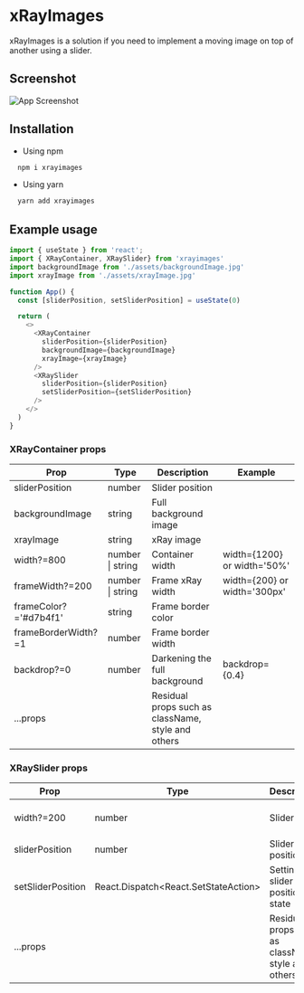 # xRayImages

xRayImages is a solution if you need to implement a moving image on top of another using a slider.

## Screenshot

![App Screenshot](https://github.com/VadimDanilin/xRayImages/assets/122484588/9fe628c3-cc31-4b7a-af8b-5db82a18aa3f)

## Installation
- Using npm
```bash
  npm i xrayimages
```

- Using yarn
```bash
  yarn add xrayimages
```

## Example usage

```React.js
import { useState } from 'react';
import { XRayContainer, XRaySlider} from 'xrayimages'
import backgroundImage from './assets/backgroundImage.jpg'
import xrayImage from './assets/xrayImage.jpg'

function App() {
  const [sliderPosition, setSliderPosition] = useState(0)

  return (
    <>
      <XRayContainer
        sliderPosition={sliderPosition}
        backgroundImage={backgroundImage}
        xrayImage={xrayImage}
      />
      <XRaySlider
        sliderPosition={sliderPosition}
        setSliderPosition={setSliderPosition}
      />
    </>
  )
}
```

### XRayContainer props

| Prop | Type | Description | Example |
|------|------|-------------|---------|
| sliderPosition | number | Slider position |
| backgroundImage | string | Full background image |
| xrayImage | string | xRay image |
| width?=800 | number \| string | Container width | width={1200} or width='50%' |
| frameWidth?=200 | number \| string | Frame xRay width | width={200} or width='300px' |
| frameColor?='#d7b4f1' | string | Frame border color |
| frameBorderWidth?=1 | number | Frame border width |
| backdrop?=0 | number | Darkening the full background | backdrop={0.4} |
| ...props | | Residual props such as className, style and others |

### XRaySlider props

| Prop | Type | Description | Example |
|------|------|-------------|---------|
| width?=200 | number | Slider width | width={200} or width='50%' |
| sliderPosition | number | Slider position |
| setSliderPosition | React.Dispatch<React.SetStateAction<number>> | Setting the slider position state |
| ...props | | Residual props such as className, style and others |